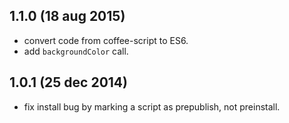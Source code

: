 ## 1.1.0 (18 aug 2015)

- convert code from coffee-script to ES6.
- add `backgroundColor` call.

## 1.0.1 (25 dec 2014)

- fix install bug by marking a script as prepublish, not preinstall.
